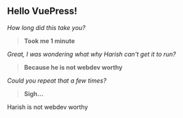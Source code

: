 ## Hello VuePress!

_How long did this take you?_
> **Took me 1 minute**

_Great, I was wondering what why Harish can't get it to run?_
> **Because he is not webdev worthy**

_Could you repeat that a few times?_

> **Sigh...**
<p v-for="i of 3">Harish is not webdev worthy</p>